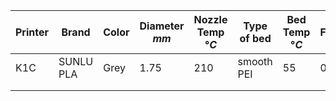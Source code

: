 | Printer | Brand     | Color | Diameter $mm$ | Nozzle Temp $°C$ | Type of bed | Bed Temp $°C$ | Flowrate | PA   | max $mm^3\over s$ |
| ------- | --------- | ----- | ------------- | ---------------- | ----------- | ------------- | -------- | ---- | ----------------- |
| K1C     | SUNLU PLA | Grey  | 1.75          | 210              | smooth PEI  | 55            | 0.98     | 0.04 | 18                |
|         |           |       |               |                  |             |               |          |      |                   |
|         |           |       |               |                  |             |               |          |      |                   |

